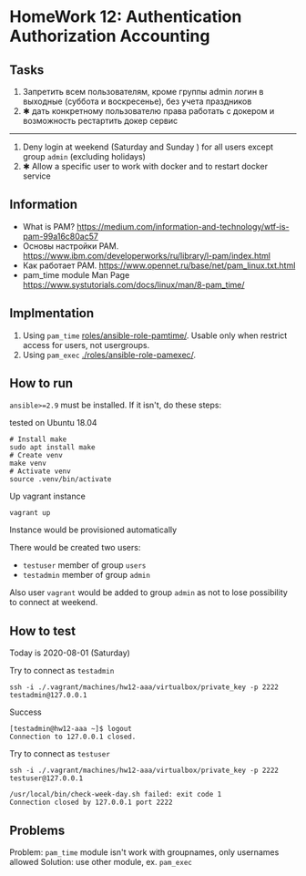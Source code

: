 # HomeWork 12: Authentication Authorization Accounting

## Tasks

1. Запретить всем пользователям, кроме группы admin логин в выходные (суббота и воскресенье), без учета праздников
2. ✱ дать конкретному пользователю права работать с докером и возможность рестартить докер сервис

---

1. Deny login at weekend (Saturday and Sunday
) for all users except group `admin` (excluding holidays)
2. ✱ Allow a specific user to work with docker and to restart docker service

## Information

- What is PAM? https://medium.com/information-and-technology/wtf-is-pam-99a16c80ac57
- Основы настройки PAM. https://www.ibm.com/developerworks/ru/library/l-pam/index.html
- Как работает PAM. https://www.opennet.ru/base/net/pam_linux.txt.html
- pam_time module Man Page https://www.systutorials.com/docs/linux/man/8-pam_time/

## Implmentation

1. Using `pam_time` [roles/ansible-role-pamtime/](./roles/ansible-role-pamtime/). Usable only when restrict access for users, not usergroups.
2. Using `pam_exec` [./roles/ansible-role-pamexec/](./roles/ansible-role-pamexec/).

## How to run

`ansible>=2.9` must be installed. If it isn't, do these steps:

tested on Ubuntu 18.04
```shell
# Install make
sudo apt install make
# Create venv
make venv
# Activate venv
source .venv/bin/activate
```

Up vagrant instance
```shell
vagrant up
```
Instance would be provisioned automatically

There would be created two users:
- `testuser` member of group `users`
- `testadmin` member of group `admin`

Also user `vagrant` would be added to group `admin` as not to lose possibility to connect at weekend.

## How to test

Today is 2020-08-01 (Saturday)

Try to connect as `testadmin`
```shell
ssh -i ./.vagrant/machines/hw12-aaa/virtualbox/private_key -p 2222 testadmin@127.0.0.1
```
Success
```log
[testadmin@hw12-aaa ~]$ logout
Connection to 127.0.0.1 closed.
```

Try to connect as `testuser`
```shell
ssh -i ./.vagrant/machines/hw12-aaa/virtualbox/private_key -p 2222 testuser@127.0.0.1 
```
```log
/usr/local/bin/check-week-day.sh failed: exit code 1
Connection closed by 127.0.0.1 port 2222
```

## Problems

Problem: `pam_time` module isn't work with groupnames, only usernames allowed
Solution: use other module, ex. `pam_exec`
